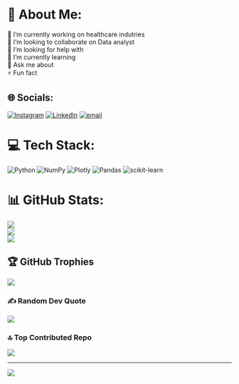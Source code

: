 # 💫 About Me:
🔭 I’m currently working on healthcare indutries<br>👯 I’m looking to collaborate on Data analyst <br>🤝 I’m looking for help with<br>🌱 I’m currently learning<br>💬 Ask me about<br>⚡ Fun fact


## 🌐 Socials:
[![Instagram](https://img.shields.io/badge/Instagram-%23E4405F.svg?logo=Instagram&logoColor=white)](https://instagram.com/gambar_hobby) [![LinkedIn](https://img.shields.io/badge/LinkedIn-%230077B5.svg?logo=linkedin&logoColor=white)](https://linkedin.com/in/kristianto06) [![email](https://img.shields.io/badge/Email-D14836?logo=gmail&logoColor=white)](mailto:kristianto.mail85@gmail.com) 

# 💻 Tech Stack:
![Python](https://img.shields.io/badge/python-3670A0?style=for-the-badge&logo=python&logoColor=ffdd54) ![NumPy](https://img.shields.io/badge/numpy-%23013243.svg?style=for-the-badge&logo=numpy&logoColor=white) ![Plotly](https://img.shields.io/badge/Plotly-%233F4F75.svg?style=for-the-badge&logo=plotly&logoColor=white) ![Pandas](https://img.shields.io/badge/pandas-%23150458.svg?style=for-the-badge&logo=pandas&logoColor=white) ![scikit-learn](https://img.shields.io/badge/scikit--learn-%23F7931E.svg?style=for-the-badge&logo=scikit-learn&logoColor=white)
# 📊 GitHub Stats:
![](https://github-readme-stats.vercel.app/api?username=Kristianto06&theme=neon&hide_border=true&include_all_commits=false&count_private=true)<br/>
![](https://nirzak-streak-stats.vercel.app/?user=Kristianto06&theme=neon&hide_border=true)<br/>
![](https://github-readme-stats.vercel.app/api/top-langs/?username=Kristianto06&theme=neon&hide_border=true&include_all_commits=false&count_private=true&layout=compact)

## 🏆 GitHub Trophies
![](https://github-profile-trophy.vercel.app/?username=Kristianto06&theme=radical&no-frame=false&no-bg=true&margin-w=4)

### ✍️ Random Dev Quote
![](https://quotes-github-readme.vercel.app/api?type=horizontal&theme=radical)

### 🔝 Top Contributed Repo
![](https://github-contributor-stats.vercel.app/api?username=Kristianto06&limit=5&theme=dark&combine_all_yearly_contributions=true)

---
[![](https://visitcount.itsvg.in/api?id=Kristianto06&icon=0&color=0)](https://visitcount.itsvg.in)

<!-- Proudly created with GPRM ( https://gprm.itsvg.in ) -->
